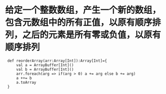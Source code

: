 # 给定一个整数数组，产生一个新的数组，包含元数组中的所有正值，以原有顺序排列，之后的元素是所有零或负值，以原有顺序排列
```
 def reorderArray(arr:Array[Int]):Array[Int]={
     val a = ArrayBuffer[Int]()
     val b = ArrayBuffer[Int]()
     arr.foreach(arg => if(arg > 0) a += arg else b += arg)
     a ++= b
     a.toArray
 }
```